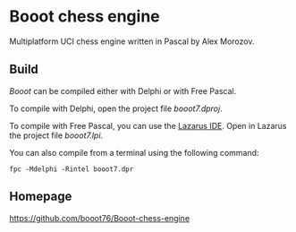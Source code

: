 # Booot chess engine

Multiplatform UCI chess engine written in Pascal by Alex Morozov.

## Build

*Booot* can be compiled either with Delphi or with Free Pascal.

To compile with Delphi, open the project file *booot7.dproj*.

To compile with Free Pascal, you can use the [Lazarus IDE](https://www.lazarus-ide.org). Open in Lazarus the project file *booot7.lpi*.

You can also compile from a terminal using the following command:

```
fpc -Mdelphi -Rintel booot7.dpr
```

## Homepage

https://github.com/booot76/Booot-chess-engine
